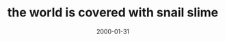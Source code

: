---
layout: base.njk
title : 'the world is covered with snail slime' 
view_title : 'the world is covered with snail slime' 
year : '2000' 
date : '2000-01-31' 
img_file : '/drawing/snailslime.png' 
html_file : 'theworld' 
next_html : 'atoaddoes.html' 
year_order : '99' 
permalink : "title/{{html_file}}.html"
---